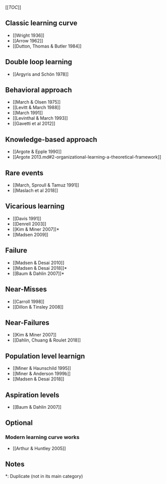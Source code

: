 [[_TOC_]]

## Classic learning curve
* [[Wright 1936]]
* [[Arrow 1962]]
* [[Dutton, Thomas & Butler 1984]]

## Double loop learning
* [[Argyris and Schön 1978]]

## Behavioral approach
* [[March & Olsen 1975]]
* [[Levitt & March 1988]]
* [[March 1991]]
* [[Levinthal & March 1993]]
* [[Gavetti et al 2012]]

## Knowledge-based approach
* [[Argote & Epple 1990]]
* [[Argote 2013.md#2-organizational-learning-a-theoretical-framework]]

## Rare events
* [[March, Sproull & Tamuz 1991]]
* [[Maslach et al 2018]]

## Vicarious learning
* [[Davis 1991]]
* [[Denrell 2003]]
* [[Kim & Miner 2007]]*
* [[Madsen 2009]]

## Failure
* [[Madsen & Desai 2010]]
* [[Madsen & Desai 2018]]*
* [[Baum & Dahlin 2007]]*

## Near-Misses
* [[Carroll 1998]]
* [[Dillon & Tinsley 2008]]

## Near-Failures
* [[Kim & Miner 2007]]
* [[Dahlin, Chuang & Roulet 2018]]

## Population level learnign
* [[Miner & Haunschild 1995]]
* [[Miner & Anderson 1999b]]
* [[Madsen & Desai 2018]]

## Aspiration levels
* [[Baum & Dahlin 2007]]

## Optional

### Modern learning curve works
* [[Arthur & Huntley 2005]]

## Notes

\*: Duplicate (not in its main category)